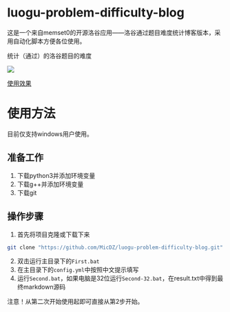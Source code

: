 # luogu-problem-difficulty-blog

这是一个来自memset0的开源洛谷应用——洛谷通过题目难度统计博客版本，采用自动化脚本方便各位使用。

统计（通过）的洛谷题目的难度

![](https://i.loli.net/2018/08/23/5b7e99f5310af.png)

[使用效果](https://www.luogu.org/blog/Douglas/tong-guo-ti-mu-nuo-du-tong-ji)

# 使用方法

目前仅支持windows用户使用。
## 准备工作
1. 下载python3并添加环境变量
2. 下载g++并添加环境变量
3. 下载git
## 操作步骤
1. 首先将项目克隆或下载下来
```bash
git clone "https://github.com/MicDZ/luogu-problem-difficulty-blog.git"
```
2. 双击运行主目录下的`First.bat`
3. 在主目录下的`config.yml`中按照中文提示填写
4. 运行`Second.bat`，如果电脑是32位运行`Second-32.bat`，在result.txt中得到最终markdown源码

注意！从第二次开始使用起即可直接从第2步开始。

